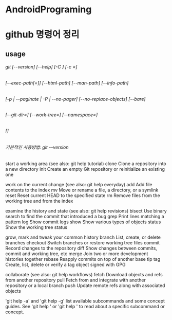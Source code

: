 # AndroidPrograming

github 명령어 정리
=================

usage 
-----
   ###### git [--version] [--help] [-C <path>] [-c <name>=<value>]
   ###### [--exec-path[=<path>]] [--html-path] [--man-path] [--info-path]
   ###### [-p | --paginate | -P | --no-pager] [--no-replace-objects] [--bare]
   ###### [--git-dir=<path>] [--work-tree=<path>] [--namespace=<name>]
   ###### <command> [<args>]
   ###### 기본적인 사용방법: git --version



start a working area (see also: git help tutorial)
   clone      Clone a repository into a new directory
   init       Create an empty Git repository or reinitialize an existing one

work on the current change (see also: git help everyday)
   add        Add file contents to the index
   mv         Move or rename a file, a directory, or a symlink
   reset      Reset current HEAD to the specified state
   rm         Remove files from the working tree and from the index

examine the history and state (see also: git help revisions)
   bisect     Use binary search to find the commit that introduced a bug
   grep       Print lines matching a pattern
   log        Show commit logs
   show       Show various types of objects
   status     Show the working tree status

grow, mark and tweak your common history
   branch     List, create, or delete branches
   checkout   Switch branches or restore working tree files
   commit     Record changes to the repository
   diff       Show changes between commits, commit and working tree, etc
   merge      Join two or more development histories together
   rebase     Reapply commits on top of another base tip
   tag        Create, list, delete or verify a tag object signed with GPG

collaborate (see also: git help workflows)
   fetch      Download objects and refs from another repository
   pull       Fetch from and integrate with another repository or a local branch
   push       Update remote refs along with associated objects

'git help -a' and 'git help -g' list available subcommands and some
concept guides. See 'git help <command>' or 'git help <concept>'
to read about a specific subcommand or concept.
